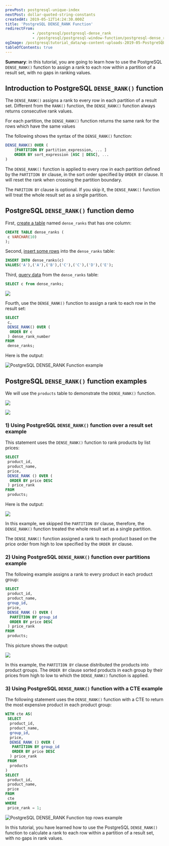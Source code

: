 ```yaml
---
prevPost: postgresql-unique-index
nextPost: dollar-quoted-string-constants
createdAt: 2019-05-12T14:24:30.000Z
title: 'PostgreSQL DENSE_RANK Function'
redirectFrom:
            - /postgresql/postgresql-dense_rank 
            - /postgresql/postgresql-window-function/postgresql-dense_rank-function
ogImage: /postgresqltutorial_data/wp-content-uploads-2019-05-PostgreSQL-DENSE_RANK-Function-Sample-Table.png
tableOfContents: true
---
```


**Summary**: in this tutorial, you are going to learn how to use the PostgreSQL `DENSE_RANK()` function to assign a rank to each row within a partition of a result set, with no gaps in ranking values.

## Introduction to PostgreSQL `DENSE_RANK()` function

The `DENSE_RANK()` assigns a rank to every row in each partition of a result set. Different from the `RANK()` function, the `DENSE_RANK()` function always returns consecutive rank values.

For each partition, the `DENSE_RANK()` function returns the same rank for the rows which have the same values

The following shows the syntax of the `DENSE_RANK()` function:

```sql
DENSE_RANK() OVER (
    [PARTITION BY partition_expression, ... ]
    ORDER BY sort_expression [ASC | DESC], ...
)
```

The `DENSE_RANK()` function is applied to every row in each partition defined by the `PARTITION BY` clause, in the sort order specified by `ORDER BY` clause. It will reset the rank when crossing the partition boundary.

The `PARITION BY` clause is optional. If you skip it, the `DENSE_RANK()` function will treat the whole result set as a single partition.

## PostgreSQL `DENSE_RANK()` function demo

First, [create a table](/postgresql/postgresql-create-table) named `dense_ranks` that has one column:

```sql
CREATE TABLE dense_ranks (
 c VARCHAR(10)
);
```

Second, [insert some rows](/postgresql/postgresql-insert) into the `dense_ranks` table:

```sql
INSERT INTO dense_ranks(c)
VALUES('A'),('A'),('B'),('C'),('C'),('D'),('E');
```

Third, [query data](/postgresql/postgresql-select) from the `dense_ranks` table:

```sql
SELECT c from dense_ranks;
```

![](/postgresqltutorial_data/wp-content-uploads-2019-05-PostgreSQL-DENSE_RANK-Function-Sample-Table.png)

Fourth, use the `DENSE_RANK()` function to assign a rank to each row in the result set:

```sql
SELECT
 c,
 DENSE_RANK() OVER (
  ORDER BY c
 ) dense_rank_number
FROM
 dense_ranks;
```

Here is the output:

![PostgreSQL DENSE_RANK Function example](/postgresqltutorial_data/wp-content-uploads-2019-05-PostgreSQL-DENSE_RANK-Function-example.png)

## PostgreSQL `DENSE_RANK()` function examples

We will use the `products` table to demonstrate the `DENSE_RANK()` function.

![](/postgresqltutorial_data/wp-content-uploads-2016-06-products_product_groups_tables.png)

![](/postgresqltutorial_data/wp-content-uploads-2019-05-products-table-sample-data.png)

### 1) Using PostgreSQL `DENSE_RANK()` function over a result set example

This statement uses the `DENSE_RANK()` function to rank products by list prices:

```sql
SELECT
 product_id,
 product_name,
 price,
 DENSE_RANK () OVER (
  ORDER BY price DESC
 ) price_rank
FROM
 products;
```

Here is the output:

![](/postgresqltutorial_data/wp-content-uploads-2019-05-PostgreSQL-DENSE_RANK-Function-over-a-result-set.png)

In this example, we skipped the `PARTITION BY` clause, therefore, the `DENSE_RANK()` function treated the whole result set as a single partition.

The `DENSE_RANK()` function assigned a rank to each product based on the price order from high to low specified by the `ORDER BY` clause.

### 2) Using PostgreSQL `DENSE_RANK()` function over partitions example

The following example assigns a rank to every product in each product group:

```sql
SELECT
 product_id,
 product_name,
 group_id,
 price,
 DENSE_RANK () OVER (
  PARTITION BY group_id
  ORDER BY price DESC
 ) price_rank
FROM
 products;
```

This picture shows the output:

![](/postgresqltutorial_data/wp-content-uploads-2019-05-PostgreSQL-DENSE_RANK-Function-over-a-partition.png)

In this example, the `PARTITION BY` clause distributed the products into product groups. The `ORDER BY` clause sorted products in each group by their prices from high to low to which the `DENSE_RANK()` function is applied.

### 3) Using PostgreSQL `DENSE_RANK()` function with a CTE example

The following statement uses the `DENSE_RANK()` function with a CTE to return the most expensive product in each product group:

```sql
WITH cte AS(
 SELECT
  product_id,
  product_name,
  group_id,
  price,
  DENSE_RANK () OVER (
   PARTITION BY group_id
   ORDER BY price DESC
  ) price_rank
 FROM
  products
)
SELECT
 product_id,
 product_name,
 price
FROM
 cte
WHERE
 price_rank = 1;
```

![PostgreSQL DENSE_RANK Function top rows example](/postgresqltutorial_data/wp-content-uploads-2019-05-PostgreSQL-DENSE_RANK-Function-top-rows-example.png)

In this tutorial, you have learned how to use the PostgreSQL `DENSE_RANK()` function to calculate a rank to each row within a partition of a result set, with no gaps in rank values.
